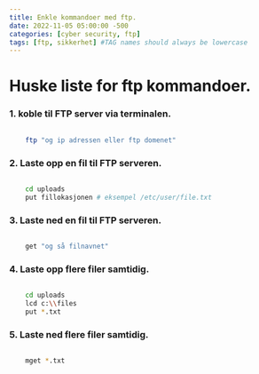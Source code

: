 ```yaml
---
title: Enkle kommandoer med ftp.
date: 2022-11-05 05:00:00 -500
categories: [cyber security, ftp]
tags: [ftp, sikkerhet] #TAG names should always be lowercase
---
```


# Huske liste for ftp kommandoer.

### 1. koble til FTP server via terminalen.

```sh

    ftp "og ip adressen eller ftp domenet"

```

### 2. Laste opp en fil til FTP serveren.

```sh

    cd uploads
    put fillokasjonen # eksempel /etc/user/file.txt

```

### 3. Laste ned en fil til FTP serveren.

```sh

    get "og så filnavnet"

```

### 4. Laste opp flere filer samtidig.

```sh

    cd uploads
    lcd c:\\files
    put *.txt

```

### 5. Laste ned flere filer samtidig.

```sh

    mget *.txt

```

